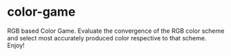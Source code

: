 # color-game
RGB based Color Game. 
Evaluate the convergence of the RGB color scheme and select most accurately produced color respective to that scheme. 
Enjoy! 
